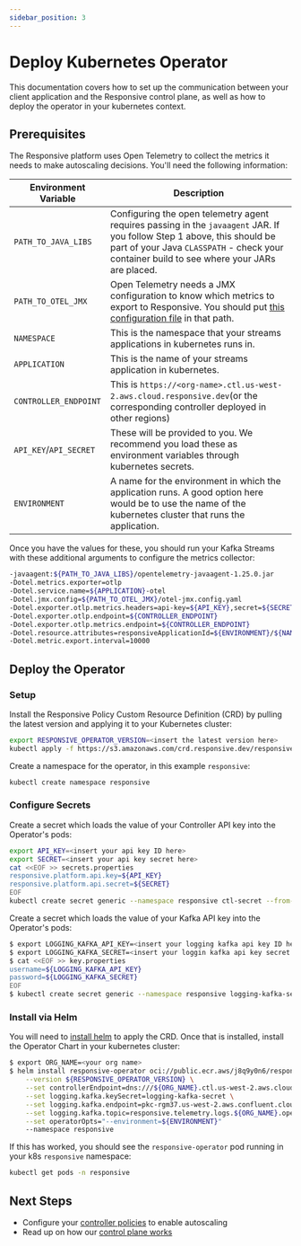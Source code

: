 ```yaml
---
sidebar_position: 3
---
```


# Deploy Kubernetes Operator

This documentation covers how to set up the communication between your client
application and the Responsive control plane, as well as how to deploy the
operator in your kubernetes context.

## Prerequisites

The Responsive platform uses Open Telemetry to collect the metrics it needs to
make autoscaling decisions. You'll need the following information:

| Environment Variable   | Description                                                                                                                                                                                                                         |
|------------------------|-------------------------------------------------------------------------------------------------------------------------------------------------------------------------------------------------------------------------------------|
| `PATH_TO_JAVA_LIBS`    | Configuring the open telemetry agent requires passing in the `javaagent` JAR. If you follow Step 1 above, this should be part of your Java `CLASSPATH` - check your container build to see where your JARs are placed.              |
| `PATH_TO_OTEL_JMX`     | Open Telemetry needs a JMX configuration to know which metrics to export to Responsive. You should put [this configuration file]( https://github.com/responsivedev/responsive-pub/blob/main/etc/otel-jmx.config.yaml) in that path. |
| `NAMESPACE`            | This is the namespace that your streams applications in kubernetes runs in.                                                                                                                                                         |
| `APPLICATION`          | This is the name of your streams application in kubernetes.                                                                                                                                                                         |
| `CONTROLLER_ENDPOINT`  | This is `https://<org-name>.ctl.us-west-2.aws.cloud.responsive.dev`(or the corresponding controller deployed in other regions)                                                                                                      |
| `API_KEY`/`API_SECRET` | These will be provided to you. We recommend you load these as environment variables through kubernetes secrets.                                                                                                                     |
| `ENVIRONMENT`          | A name for the environment in which the application runs. A good option here would be to use the name of the kubernetes cluster that runs the application.                                                                          |

Once you have the values for these, you should run your Kafka Streams with 
these additional arguments to configure the metrics collector:

```bash
-javaagent:${PATH_TO_JAVA_LIBS}/opentelemetry-javaagent-1.25.0.jar
-Dotel.metrics.exporter=otlp
-Dotel.service.name=${APPLICATION}-otel
-Dotel.jmx.config=${PATH_TO_OTEL_JMX}/otel-jmx.config.yaml
-Dotel.exporter.otlp.metrics.headers=api-key=${API_KEY},secret=${SECRET}
-Dotel.exporter.otlp.endpoint=${CONTROLLER_ENDPOINT}
-Dotel.exporter.otlp.metrics.endpoint=${CONTROLLER_ENDPOINT}
-Dotel.resource.attributes=responsiveApplicationId=${ENVIRONMENT}/${NAMESPACE}/${APPLICATION}
-Dotel.metric.export.interval=10000
```

## Deploy the Operator

### Setup

Install the Responsive Policy Custom Resource Definition (CRD) by pulling the
latest version and applying it to your Kubernetes cluster:

```bash
export RESPONSIVE_OPERATOR_VERSION=<insert the latest version here>
kubectl apply -f https://s3.amazonaws.com/crd.responsive.dev/responsive-operator/revisions/${RESPONSIVE_OPERATOR_VERSION}/crd.yml
```

Create a namespace for the operator, in this example `responsive`:
```bash
kubectl create namespace responsive
```

### Configure Secrets

Create a secret which loads the value of your Controller API key into the
Operator's pods:
```bash
export API_KEY=<insert your api key ID here>
export SECRET=<insert your api key secret here>
cat <<EOF >> secrets.properties
responsive.platform.api.key=${API_KEY}
responsive.platform.api.secret=${SECRET}
EOF
kubectl create secret generic --namespace responsive ctl-secret --from-file=secrets.properties
```

Create a secret which loads the value of your Kafka API key into the
Operator's pods:
```bash
$ export LOGGING_KAFKA_API_KEY=<insert your logging kafka api key ID here>
$ export LOGGING_KAFKA_SECRET=<insert your loggin kafka api key secret here>
$ cat <<EOF >> key.properties
username=${LOGGING_KAFKA_API_KEY}
password=${LOGGING_KAFKA_SECRET}
EOF
$ kubectl create secret generic --namespace responsive logging-kafka-secret --from-file=key.properties
```

### Install via Helm

You will need to [install helm](https://helm.sh/docs/intro/install/) to apply
the CRD. Once that is installed, install the Operator Chart in your kubernetes
cluster:
```bash
$ export ORG_NAME=<your org name>
$ helm install responsive-operator oci://public.ecr.aws/j8q9y0n6/responsiveinc/charts/responsive-operator \
    --version ${RESPONSIVE_OPERATOR_VERSION} \
    --set controllerEndpoint=dns:///${ORG_NAME}.ctl.us-west-2.aws.cloud.responsive.dev \
    --set logging.kafka.keySecret=logging-kafka-secret \
    --set logging.kafka.endpoint=pkc-rgm37.us-west-2.aws.confluent.cloud:9092 \
    --set logging.kafka.topic=responsive.telemetry.logs.${ORG_NAME}.operator \
    --set operatorOpts="--environment=${ENVIRONMENT}"
    --namespace responsive
```

If this has worked, you should see the `responsive-operator` pod running
in your k8s `responsive` namespace:

```bash
kubectl get pods -n responsive
```

## Next Steps

- Configure your [controller policies](configure-controller-policy) to enable autoscaling
- Read up on how our [control plane works](../concepts/autoscaling)

